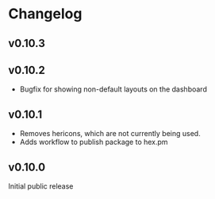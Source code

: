 # Changelog

## v0.10.3

## v0.10.2

* Bugfix for showing non-default layouts on the dashboard

## v0.10.1

* Removes hericons, which are not currently being used.
* Adds workflow to publish package to hex.pm

## v0.10.0

Initial public release